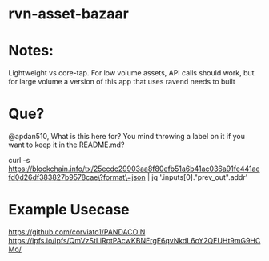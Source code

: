 # rvn-asset-bazaar

# Notes: 
Lightweight vs core-tap.  For low volume assets, API calls should work, but for large volume a version of this app that uses ravend needs to built 








# Que?
@apdan510, What is this here for?  You mind throwing a label on it if you want to keep it in the README.md?

curl -s https://blockchain.info/tx/25ecdc29903aa8f80efb51a6b41ac036a91fe441aefd0d26df383827b9578cae\?format\=json | jq '.inputs[0]."prev_out".addr'

# Example Usecase
https://github.com/corviato1/PANDACOIN
https://ipfs.io/ipfs/QmVzStLiRptPAcwKBNErgF6qvNkdL6oY2QEUHt9mG9HCMo/
